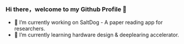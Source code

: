 ### Hi there，welcome to my Github Profile 👋

- 🔭 I’m currently working on SaltDog - A paper reading app for researchers.
- 🌱 I’m currently learning hardware design & deeplearing accelerator.
<!--
**dorapocket/dorapocket** is a ✨ _special_ ✨ repository because its `README.md` (this file) appears on your GitHub profile.

Here are some ideas to get you started:

- 🔭 I’m currently working on ...
- 🌱 I’m currently learning ...
- 👯 I’m looking to collaborate on ...
- 🤔 I’m looking for help with ...
- 💬 Ask me about ...
- 📫 How to reach me: ...
- 😄 Pronouns: ...
- ⚡ Fun fact: ...
-->
